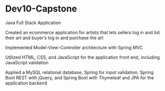 # Dev10-Capstone
Java Full Stack Application

Created an ecommerce application for artists that lets sellers log in and list their art and buyer’s log in and purchase the art

Implemented Model-View-Controller architecture with Spring MVC

Utilized HTML, CSS, and JavaScript for the application front end, including JavaScript validation

Applied a MySQL relational database, Spring for input validation, Spring Boot REST with jQuery, and Spring Boot with Thymeleaf and JPA for the application backend
